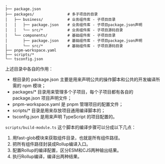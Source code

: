 ```
.
├── package.json
├── packages/               # 多子项目的目录
│   ├── business/           # 业务组件库 - 子项目目录
│   │   ├── package.json    # 业务组件库 - 子项目package.json声明
│   │   └── src/*           # 业务组件库 - 子项目源码目录
│   └── components/         # 基础组件库 - 子项目目录
│       ├── package.json    # 基础组件库 - 子项目package.json声明
│       └── src/*           # 基础组件库 - 子项目源码目录
├── pnpm-workspace.yaml
├── scripts/*
└── tsconfig.json
```

上述目录中各自的作用：
- 根目录的 package.json 主要是用来声明公共的操作脚本和公共的开发编译所需的 npm 模块；
- packages/* 目录用来管理多个子项目，每个子项目都有各自的 package.json 项目声明文件；
- pnpm-workspace.yaml 是 pnpm 管理项目的配置文件；
- scripts/* 目录是用来存放项目通用编译脚本的；
- tsconfig.json 是用来声明 TypeScript 的项目配置的。

`scripts/build-module.ts` 这个脚本的编译步骤可以分成以下几点：
1. 用fast-glob模块来获取组件目录，也就是所有组件路径。
2. 把所有组件路径封装成Rollup编译入口。
3. 配置Rollup的编译配置，区分ESM和CJS两种输出结果。
4. 执行Rollup编译，编译出两种结果。